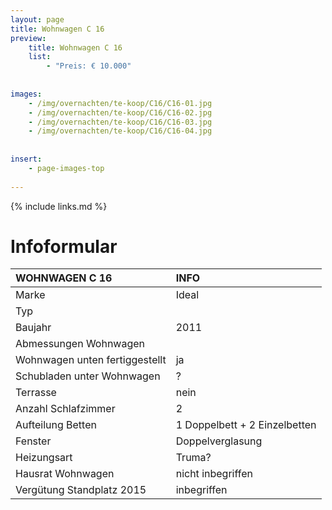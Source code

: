```yaml
---
layout: page
title: Wohnwagen C 16
preview: 
    title: Wohnwagen C 16
    list:
        - "Preis: € 10.000"
        
        
images:
    - /img/overnachten/te-koop/C16/C16-01.jpg
    - /img/overnachten/te-koop/C16/C16-02.jpg
    - /img/overnachten/te-koop/C16/C16-03.jpg
    - /img/overnachten/te-koop/C16/C16-04.jpg
    
    
insert:
    - page-images-top
    
---
```


{% include links.md %}



# Infoformular

WOHNWAGEN C 16                | INFO        | 
:---------------------------|:------------|
Marke                       |Ideal                
Typ                        |                   
Baujahr                    |2011       
Abmessungen Wohnwagen      |
Wohnwagen unten fertiggestellt  |ja       
Schubladen unter Wohnwagen          |?       
Terrasse                      |nein 
Anzahl Schlafzimmer         |2
Aufteilung Betten              |1 Doppelbett + 2 Einzelbetten
Fenster                       |Doppelverglasung
Heizungsart            |Truma?
Hausrat Wohnwagen             |nicht inbegriffen
Vergütung Standplatz 2015  |inbegriffen

